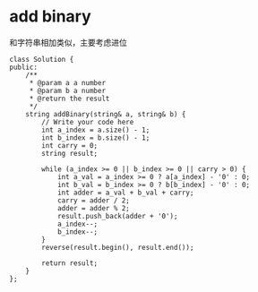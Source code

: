 # add binary


和字符串相加类似，主要考虑进位

    class Solution {
    public:
        /**
         * @param a a number
         * @param b a number
         * @return the result
         */
        string addBinary(string& a, string& b) {
            // Write your code here
            int a_index = a.size() - 1;
            int b_index = b.size() - 1;
            int carry = 0;
            string result;

            while (a_index >= 0 || b_index >= 0 || carry > 0) {
                int a_val = a_index >= 0 ? a[a_index] - '0' : 0;
                int b_val = b_index >= 0 ? b[b_index] - '0' : 0;
                int adder = a_val + b_val + carry;
                carry = adder / 2;
                adder = adder % 2;
                result.push_back(adder + '0');
                a_index--;
                b_index--;
            }
            reverse(result.begin(), result.end());

            return result;
        }
    };
